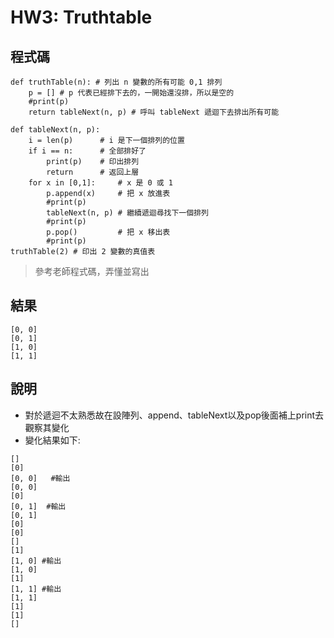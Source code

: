 # HW3: Truthtable
## 程式碼
```
def truthTable(n): # 列出 n 變數的所有可能 0,1 排列
	p = [] # p 代表已經排下去的，一開始還沒排，所以是空的
    #print(p)
	return tableNext(n, p) # 呼叫 tableNext 遞迴下去排出所有可能

def tableNext(n, p):
	i = len(p)      # i 是下一個排列的位置
	if i == n:		# 全部排好了
		print(p)	# 印出排列
		return      # 返回上層
	for x in [0,1]:     # x 是 0 或 1
		p.append(x)		# 把 x 放進表
        #print(p)
		tableNext(n, p)	# 繼續遞迴尋找下一個排列
        #print(p)
		p.pop()			# 把 x 移出表
        #print(p)
truthTable(2) # 印出 2 變數的真值表
```
>參考老師程式碼，弄懂並寫出
## 結果
```
[0, 0]
[0, 1]
[1, 0]
[1, 1]
```
## 說明
* 對於遞迴不太熟悉故在設陣列、append、tableNext以及pop後面補上print去觀察其變化
* 變化結果如下:
```
[]
[0]
[0, 0]   #輸出
[0, 0]
[0]
[0, 1]  #輸出
[0, 1]
[0]
[0]
[]
[1]
[1, 0] #輸出
[1, 0]
[1]
[1, 1] #輸出
[1, 1] 
[1]
[1]
[]
```
